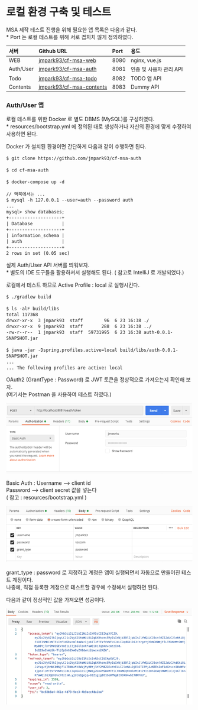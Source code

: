 # 로컬 환경 구축 및 테스트

 MSA 제작 테스트 진행을 위해 필요한 앱 목록은 다음과 같다.   
\* Port 는 로컬 테스트를 위해 서로 겹치치 않게 정의하였다. 

| 서버 | Github URL | Port | 용도 |
| :--- | :--- | :--- | :--- |
| WEB | [jmpark93/cf-msa-web](https://github.com/jmpark93/cf-msa-web.git) | 8080 | nginx, vue.js |
| Auth/User | [jmpark93/cf-msa-auth](https://github.com/jmpark93/cf-msa-auth.git) | 8081 | 인증 및 사용자 관리 API |
| Todo | [jmpark93/cf-msa-todo](https://github.com/jmpark93/cf-msa-todo.git) | 8082 | TODO 앱 API  |
| Contents | [jmpark93/cf-msa-contents](https://github.com/jmpark93/cf-msa-contents.git) | 8083 | Dummy API |

### Auth/User 앱 

로컬 테스트를 위한 Docker 로 별도 DBMS \(MySQL\)를 구성하였다.   
\*  resources/bootstrap.yml 에 정의된 대로 생성하거나 자신의 환경에 맞게 수정하여 사용하면 된다.

Docker 가 설치된 환경이면 간단하게 다음과 같이 수행하면 된다.

```text
$ git clone https://github.com/jmpark93/cf-msa-auth

$ cd cf-msa-auth

$ docker-compose up -d 

// 맥북에서는 ... 
$ mysql -h 127.0.0.1 --user=auth --password auth
...
mysql> show databases;
+--------------------+
| Database           |
+--------------------+
| information_schema |
| auth               |
+--------------------+
2 rows in set (0.05 sec)
```

실제 Auth/User API 서버를 띄워보자.  
\* 별도의 IDE 도구들을 활용하셔서 실행해도 된다. \( 참고로 IntelliJ 로 개발되었다.\)

로컬에서 테스트 하므로 Active Profile : local 로 실행시킨다.

```text
$ ./gradlew build

$ ls -alF build/libs
total 117368
drwxr-xr-x  3 jmpark93  staff        96  6 23 16:38 ./
drwxr-xr-x  9 jmpark93  staff       288  6 23 16:38 ../
-rw-r--r--  1 jmpark93  staff  59731995  6 23 16:38 auth-0.0.1-SNAPSHOT.jar

$ java -jar -Dspring.profiles.active=local build/libs/auth-0.0.1-SNAPSHOT.jar
...
... The following profiles are active: local
```

OAuth2 \(GrantType : Password\) 로 JWT 토큰을 정상적으로 가져오는지 확인해 보자.  
\(여기서는 Postman 을 사용하여 테스트 하였다.\)

![](../../.gitbook/assets/image%20%28196%29.png)

Basic Auth : Username --&gt;  client id   
                      Password --&gt; client secret 값을 넣는다   
\( 참고  : resources/bootstrap.yml  \)

![](../../.gitbook/assets/image%20%28194%29.png)

grant\_type : password 로 지정하고 계정은 앱이 실행되면서 자동으로 만들어진 테스트 계정이다.   
나중에, 직접 등록한 계정으로 테스트할 경우에 수정해서 실행하면 된다. 

다음과 같이 정상적인 값을 가져오면 성공이다. 

![](../../.gitbook/assets/image%20%28198%29.png)

